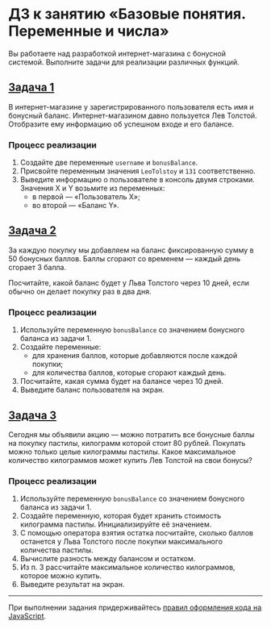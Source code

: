 # ДЗ к занятию «Базовые понятия. Переменные и числа»

Вы работаете над разработкой интернет-магазина с бонусной системой. Выполните задачи для реализации различных функций.

## [Задача 1](./task-1.js)
В интернет-магазине у зарегистрированного пользователя есть имя и бонусный баланс. Интернет-магазином давно пользуется Лев Толстой. Отобразите ему информацию об успешном входе и его балансе.

### Процесс реализации

1. Создайте две переменные `username` и `bonusBalance`.
2. Присвойте переменным значения `LeoTolstoy` и `131` соответственно.
3. Выведите информацию о пользователе в консоль двумя строками. Значения X и Y возьмите из переменных:
    * в первой — «Пользователь Х»;
    * во второй — «Баланс Y».

## [Задача 2](./task-2.js)

За каждую покупку мы добавляем на баланс фиксированную сумму в 50 бонусных баллов. Баллы сгорают со временем — каждый день сгорает 3 балла.

Посчитайте, какой баланс будет у Льва Толстого через 10 дней, если обычно он делает покупку раз в два дня.

### Процесс реализации

1. Используйте переменную `bonusBalance` со значением бонусного баланса из задачи 1.
2. Создайте переменные:
   * для хранения баллов, которые добавляются после каждой покупки;
   * для количества баллов, которые сгорают каждый день.
3. Посчитайте, какая сумма будет на балансе через 10 дней.
4. Выведите баланс пользователя на экран.

## [Задача 3](./task-3.js)

Сегодня мы объявили акцию — можно потратить все бонусные баллы на покупку пастилы, килограмм которой стоит 80 рублей. Покупать можно только целые килограммы пастилы. Какое максимальное количество килограммов может купить Лев Толстой на свои бонусы?

### Процесс реализации
1. Используйте переменную `bonusBalance` со значением бонусного баланса из задачи 1.
2. Создайте переменную, которая будет хранить стоимость килограмма пастилы. Инициализируйте её значением.
3. С помощью оператора взятия остатка посчитайте, сколько баллов останется у Льва Толстого после покупки максимального количества пастилы.
4. Вычислите разность между балансом и остатком.
5. Из п. 3 рассчитайте максимальное количество килограммов, которое можно купить.
6. Выведите результат на экран.

***

При выполнении задания придерживайтесь [правил оформления кода на JavaScript]([/codestyle.md](https://github.com/netology-code/pb-homeworks/blob/master/codestyle.md)).